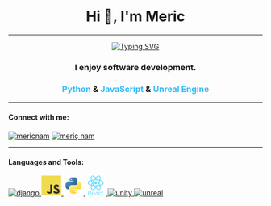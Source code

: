 <h1 align="center">Hi 👋, I'm Meric</h1>
<hr>  

<div style="text-align: center;">
<a href="https://git.io/typing-svg"><img src="https://readme-typing-svg.demolab.com?font=roboto&weight=700&size=30&pause=1000&center=true&vCenter=true&width=600&height=30&lines=electrical+%26+electronics+engineer;web+developer;game+developer" alt="Typing SVG" /></a>
</div>





<h3 align="center">I enjoy software development. </h3>
<h3 align="center">
    <span style="font_size:'20px'; color:#36BCF7FF">Python</span> &
    <span style="font_size:'20px'; color:#36BCF7FF">JavaScript</span> & 
    <span style="font_size:'20px'; color:#36BCF7FF"> Unreal Engine </span> 
</h3>

<hr>  
<h4 align="left">Connect with me:</h4>
<p align="left">
<a href="https://twitter.com/mericnam" target="blank"><img align="center" src="https://raw.githubusercontent.com/rahuldkjain/github-profile-readme-generator/master/src/images/icons/Social/twitter.svg" alt="mericnam" height="30" width="40" /></a>
<a href="https://linkedin.com/in/meriç-nam-a518a7106/" target="blank"><img align="center" src="https://raw.githubusercontent.com/rahuldkjain/github-profile-readme-generator/master/src/images/icons/Social/linked-in-alt.svg" alt="meriç nam" height="30" width="40" /></a>
</p>

<hr>  
<h4 align="left">Languages and Tools:</h4>
<p align="left"> 
  <a href="https://www.djangoproject.com/" target="_blank" rel="noreferrer"> <img src="https://cdn.worldvectorlogo.com/logos/django.svg" alt="django" width="40" height="40"/> </a> <a href="https://developer.mozilla.org/en-US/docs/Web/JavaScript" target="_blank" rel="noreferrer"> <img src="https://raw.githubusercontent.com/devicons/devicon/master/icons/javascript/javascript-original.svg" alt="javascript" width="40" height="40"/> </a> <a href="https://www.python.org" target="_blank" rel="noreferrer"> <img src="https://raw.githubusercontent.com/devicons/devicon/master/icons/python/python-original.svg" alt="python" width="40" height="40"/> </a> <a href="https://reactjs.org/" target="_blank" rel="noreferrer"> <img src="https://raw.githubusercontent.com/devicons/devicon/master/icons/react/react-original-wordmark.svg" alt="react" width="40" height="40"/> </a> <a href="https://unity.com/" target="_blank" rel="noreferrer"> <img src="https://www.vectorlogo.zone/logos/unity3d/unity3d-icon.svg" alt="unity" width="40" height="40"/> </a> <a href="https://unrealengine.com/" target="_blank" rel="noreferrer"> <img src="https://raw.githubusercontent.com/kenangundogan/fontisto/036b7eca71aab1bef8e6a0518f7329f13ed62f6b/icons/svg/brand/unreal-engine.svg" alt="unreal" width="40" height="40"/> </a> </p>


